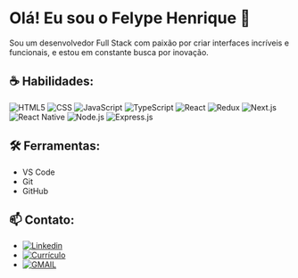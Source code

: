 # Olá! Eu sou o Felype Henrique 👋

Sou um desenvolvedor Full Stack com paixão por criar interfaces incríveis e funcionais, e estou em constante busca por inovação.

## ☕ Habilidades:
<div style="display: inline_block">
    <img alt="HTML5" src="https://img.shields.io/badge/HTML5-E34F26?style=for-the-badge&logo=html5&logoColor=white"/>
    <img alt="CSS" src="https://img.shields.io/badge/CSS-239120?&style=for-the-badge&logo=css3&logoColor=white"/>
    <img alt="JavaScript" src="https://img.shields.io/badge/JavaScript-323330?style=for-the-badge&logo=javascript&logoColor=F7DF1E"/>
    <img alt="TypeScript" src="https://img.shields.io/badge/TypeScript-3178C6?style=for-the-badge&logo=typescript&logoColor=white"/>
    <img alt="React" src="https://img.shields.io/badge/React-20232A?style=for-the-badge&logo=react&logoColor=61DAFB"/>
    <img alt="Redux" src="https://img.shields.io/badge/Redux-764ABC?style=for-the-badge&logo=redux&logoColor=white"/>
    <img alt="Next.js" src="https://img.shields.io/badge/Next.js-000000?style=for-the-badge&logo=next.js&logoColor=white"/>
    <img alt="React Native" src="https://img.shields.io/badge/React_Native-20232A?style=for-the-badge&logo=react&logoColor=61DAFB"/>
    <img alt="Node.js" src="https://img.shields.io/badge/Node.js-339933?style=for-the-badge&logo=node.js&logoColor=white"/>
    <img alt="Express.js" src="https://img.shields.io/badge/Express.js-000000?style=for-the-badge&logo=express&logoColor=white"/>
</div>

## 🛠️ Ferramentas:
- VS Code
- Git
- GitHub

## 📫 Contato:
- [![Linkedin](https://img.shields.io/badge/LinkedIn-0077B5?style=for-the-badge&logo=linkedin&logoColor=white)](https://www.linkedin.com/in/felypehenrique/)
- [![Currículo](https://img.shields.io/badge/-Currículo-999?style=for-the-badge&logo=DropBox&logoColor=white)](https://github.com/Felype-Henrique/Felype-Henrique/raw/main/docs/Curr%C3%ADculo.pdf)
- [![GMAIL](https://img.shields.io/badge/Gmail-D14836?style=for-the-badge&logo=gmail&logoColor=white)](mailto:felypehenrique25@gmail.com)

